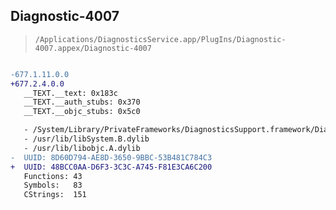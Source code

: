 ## Diagnostic-4007

> `/Applications/DiagnosticsService.app/PlugIns/Diagnostic-4007.appex/Diagnostic-4007`

```diff

-677.1.11.0.0
+677.2.4.0.0
   __TEXT.__text: 0x183c
   __TEXT.__auth_stubs: 0x370
   __TEXT.__objc_stubs: 0x5c0

   - /System/Library/PrivateFrameworks/DiagnosticsSupport.framework/DiagnosticsSupport
   - /usr/lib/libSystem.B.dylib
   - /usr/lib/libobjc.A.dylib
-  UUID: 8D60D794-AE8D-3650-9BBC-53B481C784C3
+  UUID: 48BCC0AA-D6F3-3C3C-A745-F81E3CA6C200
   Functions: 43
   Symbols:   83
   CStrings:  151

```
